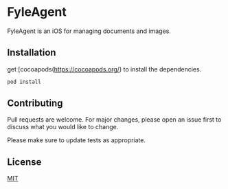 
# FyleAgent

FyleAgent is an iOS for managing documents and images.

## Installation

get [cocoapods(https://cocoapods.org/) to install the dependencies.

```bash
pod install
```



## Contributing
Pull requests are welcome. For major changes, please open an issue first to discuss what you would like to change.

Please make sure to update tests as appropriate.

## License
[MIT](https://choosealicense.com/licenses/mit/)
